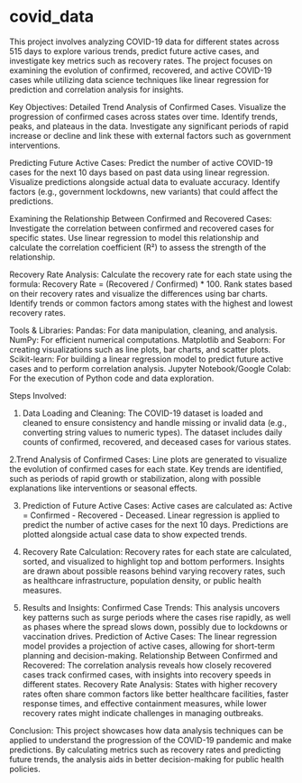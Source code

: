 # covid_data
This project involves analyzing COVID-19 data for different states across 515 days to explore various trends, predict future active cases, and investigate key metrics such as recovery rates.
The project focuses on examining the evolution of confirmed, recovered, and active COVID-19 cases while utilizing data science techniques like linear regression for prediction and correlation analysis for insights.

Key Objectives:
Detailed Trend Analysis of Confirmed Cases.
Visualize the progression of confirmed cases across states over time.
Identify trends, peaks, and plateaus in the data.
Investigate any significant periods of rapid increase or decline and link these with external factors such as government interventions.

Predicting Future Active Cases:
Predict the number of active COVID-19 cases for the next 10 days based on past data using linear regression.
Visualize predictions alongside actual data to evaluate accuracy.
Identify factors (e.g., government lockdowns, new variants) that could affect the predictions.

Examining the Relationship Between Confirmed and Recovered Cases:
Investigate the correlation between confirmed and recovered cases for specific states.
Use linear regression to model this relationship and calculate the correlation coefficient (R²) to assess the strength of the relationship.

Recovery Rate Analysis:
Calculate the recovery rate for each state using the formula: Recovery Rate = (Recovered / Confirmed) * 100.
Rank states based on their recovery rates and visualize the differences using bar charts.
Identify trends or common factors among states with the highest and lowest recovery rates.

Tools & Libraries:
Pandas: For data manipulation, cleaning, and analysis.
NumPy: For efficient numerical computations.
Matplotlib and Seaborn: For creating visualizations such as line plots, bar charts, and scatter plots.
Scikit-learn: For building a linear regression model to predict future active cases and to perform correlation analysis.
Jupyter Notebook/Google Colab: For the execution of Python code and data exploration.

Steps Involved:
1. Data Loading and Cleaning:
The COVID-19 dataset is loaded and cleaned to ensure consistency and handle missing or invalid data (e.g., converting string values to numeric types).
The dataset includes daily counts of confirmed, recovered, and deceased cases for various states.

2.Trend Analysis of Confirmed Cases:
Line plots are generated to visualize the evolution of confirmed cases for each state.
Key trends are identified, such as periods of rapid growth or stabilization, along with possible explanations like interventions or seasonal effects.

3. Prediction of Future Active Cases:
Active cases are calculated as: Active = Confirmed - Recovered - Deceased.
Linear regression is applied to predict the number of active cases for the next 10 days.
Predictions are plotted alongside actual case data to show expected trends.

4. Recovery Rate Calculation:
Recovery rates for each state are calculated, sorted, and visualized to highlight top and bottom performers.
Insights are drawn about possible reasons behind varying recovery rates, such as healthcare infrastructure, population density, or public health measures.

5. Results and Insights:
Confirmed Case Trends: This analysis uncovers key patterns such as surge periods where the cases rise rapidly, as well as phases where the spread slows down, possibly due to lockdowns or vaccination drives.
Prediction of Active Cases: The linear regression model provides a projection of active cases, allowing for short-term planning and decision-making.
Relationship Between Confirmed and Recovered: The correlation analysis reveals how closely recovered cases track confirmed cases, with insights into recovery speeds in different states.
Recovery Rate Analysis: States with higher recovery rates often share common factors like better healthcare facilities, faster response times, and effective containment measures, while lower recovery rates might indicate challenges in managing outbreaks.

Conclusion:
This project showcases how data analysis techniques can be applied to understand the progression of the COVID-19 pandemic and make predictions. By calculating metrics such as recovery rates and predicting future trends, the analysis aids in better decision-making for public health policies.
